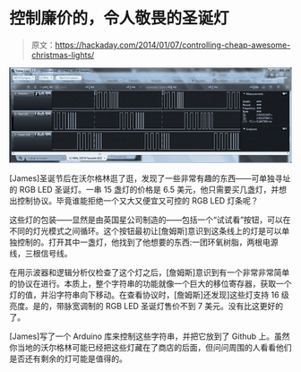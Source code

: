 # 控制廉价的，令人敬畏的圣诞灯

> 原文：<https://hackaday.com/2014/01/07/controlling-cheap-awesome-christmas-lights/>

![LEDs](img/ac6c002abbcef533a76443880ed5b407.png)

[James]圣诞节后在沃尔格林逛了逛，发现了一些非常有趣的东西——可单独寻址的 RGB LED 圣诞灯。一串 15 盏灯的价格是 6.5 美元，他只需要买几盏灯，并想出控制协议。毕竟谁能拒绝一个又大又便宜又可控的 RGB LED 灯条呢？

这些灯的包装——显然是由英国星公司制造的——包括一个“试试看”按钮，可以在不同的灯光模式之间循环。这个按钮最初让[詹姆斯]意识到这条线上的灯是可以单独控制的。打开其中一盏灯，他找到了他想要的东西:一团环氧树脂，两根电源线，三根信号线。

在用示波器和逻辑分析仪检查了这个灯之后，[詹姆斯]意识到有一个非常非常简单的协议在进行。本质上，整个字符串的功能就像一个巨大的移位寄存器，获取一个灯的值，并沿字符串向下移动。在查看协议时，[詹姆斯]还发现]这些灯支持 16 级亮度。是的，带脉宽调制的 RGB LED 圣诞灯售价不到 7 美元。没有比这更好的了。

[James]写了一个 Arduino 库来控制这些字符串，并把它放到了 Github 上。虽然你当地的沃尔格林可能已经把这些灯藏在了商店的后面，但问问周围的人看看他们是否还有剩余的灯可能是值得的。